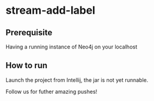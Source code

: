 # stream-add-label

## Prerequisite

Having a running instance of Neo4j on your localhost

## How to run

Launch the project from Intellij, the jar is not yet runnable.


Follow us for futher amazing pushes!